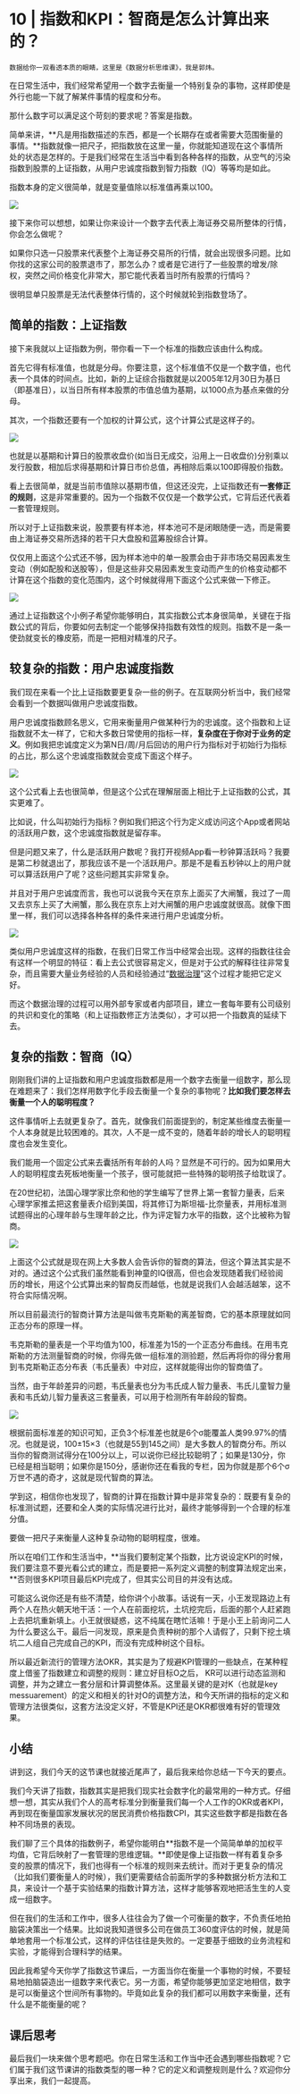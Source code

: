 # 10 | 指数和KPI：智商是怎么计算出来的？

    数据给你一双看透本质的眼睛，这里是《数据分析思维课》，我是郭炜。

在日常生活中，我们经常希望用一个数字去衡量一个特别复杂的事物，这样即使是外行也能一下就了解某件事情的程度和分布。

那什么数字可以满足这个苛刻的要求呢？答案是指数。

简单来讲，**凡是用指数描述的东西，都是一个长期存在或者需要大范围衡量的事情。**指数就像一把尺子，把指数放在这里一量，你就能知道现在这个事情所处的状态是怎样的。于是我们经常在生活当中看到各种各样的指数，从空气的污染指数到股票的上证指数，从用户忠诚度指数到智力指数（IQ）等等均是如此。

指数本身的定义很简单，就是变量值除以标准值再乘以100。

![](https://static001.geekbang.org/resource/image/c0/7c/c05b0eb180df22062295d64ae422847c.jpg?wh=1142x640)

接下来你可以想想，如果让你来设计一个数字去代表上海证券交易所整体的行情，你会怎么做呢？

如果你只选一只股票来代表整个上海证券交易所的行情，就会出现很多问题。比如你找的这家公司的股票退市了，那怎么办？或者是它进行了一些股票的增发/除权，突然之间价格变化非常大，那它能代表着当时所有股票的行情吗？

很明显单只股票是无法代表整体行情的，这个时候就轮到指数登场了。

## 简单的指数：上证指数

接下来我就以上证指数为例，带你看一下一个标准的指数应该由什么构成。

首先它得有标准值，也就是分母。你要注意，这个标准值不仅是一个数字值，也代表一个具体的时间点。比如，新的上证综合指数就是以2005年12月30日为基日（即基准日），以当日所有样本股票的市值总值为基期，以1000点为基点来做的分母。

其次，一个指数还要有一个加权的计算公式，这个计算公式是这样子的。

![](https://static001.geekbang.org/resource/image/a0/4b/a09607b058f6aae6c57cb46708f3d24b.jpg?wh=1142x640)

也就是以基期和计算日的股票收盘价(如当日无成交，沿用上一日收盘价)分别乘以发行股数，相加后求得基期和计算日市价总值，再相除后乘以100即得股价指数。

看上去很简单，就是当前市值除以基期市值，但这还没完，上证指数还有**一套修正的规则**，这是非常重要的。因为一个指数不仅仅是一个数学公式，它背后还代表着一套管理规则。

所以对于上证指数来说，股票要有样本池，样本池可不是闭眼随便一选，而是需要由上海证券交易所选择的若干只大盘股和蓝筹股综合计算。

仅仅用上面这个公式还不够，因为样本池中的单一股票会由于非市场交易因素发生变动（例如配股和送股等），但是这些非交易因素发生变动而产生的价格变动都不计算在这个指数的变化范围内，这个时候就得用下面这个公式来做一下修正。

![](https://static001.geekbang.org/resource/image/c2/97/c2a6d69b5c7f34b5c76496f94dff2597.jpg?wh=1142x640)

通过上证指数这个小例子希望你能够明白，其实指数公式本身很简单，关键在于指数公式的背后，你要如何去制定一个能够保持指数有效性的规则。指数不是一条一使劲就变长的橡皮筋，而是一把相对精准的尺子。

## 较复杂的指数：用户忠诚度指数

我们现在来看一个比上证指数要更复杂一些的例子。在互联网分析当中，我们经常会看到一个数据叫做用户忠诚度指数。

用户忠诚度指数顾名思义，它用来衡量用户做某种行为的忠诚度。这个指数和上证指数就不太一样了，它和大多数日常使用的指标一样，**复杂度在于你对于业务的定义**。例如我把忠诚度定义为第N日/周/月后回访的用户行为指标对于初始行为指标的占比，那么这个忠诚度指数就会变成下面这个样子。

![](https://static001.geekbang.org/resource/image/3c/c3/3cf2cd9e6aa1bb931a0226b8cb3639c3.jpg?wh=1142x640)

这个公式看上去也很简单，但是这个公式在理解层面上相比于上证指数的公式，其实更难了。

比如说，什么叫初始行为指标？例如我们把这个行为定义成访问这个App或者网站的活跃用户数，这个忠诚度指数就是留存率。

但是问题又来了，什么是活跃用户数呢？我打开视频App看一秒钟算活跃吗？我要是第二秒就退出了，那我应该不是一个活跃用户。那是不是看五秒钟以上的用户就可以算活跃用户了呢？这些问题其实非常复杂。

并且对于用户忠诚度而言，我也可以说我今天在京东上面买了大闸蟹，我过了一周又去京东上买了大闸蟹，那么我在京东上对大闸蟹的用户忠诚度就很高。就像下图里一样，我们可以选择各种各样的条件来进行用户忠诚度分析。

![](https://static001.geekbang.org/resource/image/ab/1f/abe87e14361da78828a2157dd4d13f1f.png?wh=1165x763)

类似用户忠诚度这样的指数，在我们日常工作当中经常会出现。这样的指数往往会有这样一个明显的特征：看上去公式很容易定义，但是对于公式的解释往往非常复杂，而且需要大量业务经验的人员和经验通过“[数据治理](https://www.infoq.cn/article/ubch5bdk2twgdo5x*uzn)”这个过程才能把它定义好。

而这个数据治理的过程可以用外部专家或者内部项目，建立一套每年要有公司级别的共识和变化的策略（和上证指数修正方法类似），才可以把一个指数真的延续下去。

## 复杂的指数：智商（IQ）

刚刚我们讲的上证指数和用户忠诚度指数都是用一个数字去衡量一组数字，那么现在难题来了：我们怎样用数字化手段去衡量一个复杂的事物呢？**比如我们要怎样去衡量一个人的聪明程度？**

这件事情听上去就更复杂了。首先，就像我们前面提到的，制定某些维度去衡量一个人本身就是比较困难的。其次，人不是一成不变的，随着年龄的增长人的聪明程度也会发生变化。

我们能用一个固定公式来去囊括所有年龄的人吗？显然是不可行的。因为如果用大人的聪明程度去死板地衡量一个孩子，很可能就把一些特殊的聪明孩子给耽误了。

在20世纪初，法国心理学家比奈和他的学生编写了世界上第一套智力量表，后来心理学家推孟把这套量表介绍到美国，将其修订为斯坦福-比奈量表，并用标准测试题得出的心理年龄与生理年龄之比，作为评定智力水平的指数，这个比被称为智商。

![](https://static001.geekbang.org/resource/image/7a/c2/7ae3281d1a7e82705ebca08f7e1460c2.jpg?wh=1142x640)

上面这个公式就是现在网上大多数人会告诉你的智商的算法，但这个算法其实是不对的。通过这个公式我们虽然能看到神童的IQ很高，但也会发现随着我们经验阅历的增长，用这个公式算出来的智商反而越低，也就是说我们人会越活越笨，这不符合实际情况啊。

所以目前最流行的智商计算方法是叫做韦克斯勒的离差智商，它的基本原理就如同正态分布的原理一样。

韦克斯勒的量表是一个平均值为100，标准差为15的一个正态分布曲线。在用韦克斯勒的方法测量智商的时候，你得先做一组标准的测验题，然后再将你的得分套用到韦克斯勒正态分布表（韦氏量表）中对应，这样就能得出你的智商值了。

当然，由于年龄差异的问题，韦氏量表也分为韦氏成人智力量表、韦氏儿童智力量表和韦氏幼儿智力量表这三套量表，可以用于检测所有年龄段的智商。

![](https://static001.geekbang.org/resource/image/da/5a/daa87dacea5630178bc845e0cda3615a.png?wh=1383x903)

根据前面标准差的知识可知，正负3个标准差也就是6个σ能覆盖人类99.97%的情况。也就是说，100±15×3（也就是55到145之间）是大多数人的智商分布。所以当你的智商测试得分在100分以上，可以说你已经比较聪明了；如果是130分，你已经是相当聪明；如果你是150分，感谢你还在看我的专栏，因为你就是那个6个σ万世不遇的奇才，这就是现代智商的算法。

学到这，相信你也发现了，智商的计算在指数计算中是非常复杂的：既要有复杂的标准测试题，还要和全人类的实际情况进行比对，最终才能够得到一个合理的标准分值。

要做一把尺子来衡量人这种复杂动物的聪明程度，很难。

所以在咱们工作和生活当中，**当我们要制定某个指数，比方说设定KPI的时候，我们要注意不要光看公式的建立，而是要把一系列定义调整的制度算法规定出来，**否则很多KPI项目最后KPI完成了，但其实公司目的并没有达成。

可能这么说你还是有些不清楚，给你讲个小故事。话说有一天，小王发现路边上有两个人在热火朝天地干活：一个人在前面挖坑，土坑挖完后，后面的那个人赶紧跑上去把坑重新填上。小王就很疑惑，这不纯属在瞎忙活嘛！于是小王上前询问二人为什么要这么干。最后一问发现，原来是负责种树的那个人请假了，只剩下挖土填坑二人组自己完成自己的KPI，而没有完成种树这个目标。

所以最近新流行的管理方法OKR，其实是为了规避KPI管理的一些缺点，在某种程度上借鉴了指数建立和调整的规则：建立好目标O之后， KR可以进行动态监测和调整，并为之建立一套分层和计算调整体系。这里最关键的是对K（也就是key messuarement）的定义和相关的针对O的调整方法，和今天所讲的指标的定义和管理方法很类似，这套方法没定义好，不管是KPI还是OKR都很难有好的管理效果。

## 小结

讲到这，我们今天的这节课也就接近尾声了，最后我来给你总结一下今天的要点。

我们今天讲了指数，指数其实是把我们现实社会数字化的最常用的一种方式。仔细想一想，其实从我们个人的高考标准分到衡量我们每一个人工作的OKR或者KPI，再到现在衡量国家发展状况的居民消费价格指数CPI，其实这些数字都是指数在各种不同场景的表现。

我们聊了三个具体的指数例子，希望你能明白**指数不是一个简简单单的加权平均值，它背后映射了一套管理的思维逻辑。**即使是像上证指数一样有着复杂多变的股票的情况下，我们也得有一个标准的规则来去统计。而对于更复杂的情况（比如我们要衡量人的时候），我们更需要结合前面所学的多种数据分析方法和工具，来设计一个基于实验结果的指数计算方法，这样才能够客观地把活生生的人变成一组数字。

但在我们的生活和工作中，很多人往往会为了做一个可衡量的数字，不负责任地拍脑袋决策出一个结果。比如说我知道很多公司在做员工360度评估的时候，就是简单地套用一个标准公式，这样的评估往往是失败的。一定要基于细致的业务流程和实验，才能得到合理科学的结果。

因此我希望今天你学了指数这节课后，一方面当你在衡量一个事物的时候，不要轻易地拍脑袋造出一组数字来代表它。另一方面，希望你能够更加坚定地相信，数字是可以衡量这个世间所有事物的。毕竟如此复杂的我们都可以用数字来衡量，还有什么是不能衡量的呢？

## 课后思考

最后我们一块来做个思考题吧。你在日常生活和工作当中还会遇到哪些指数呢？它们属于我们这节课讲的指数类型的哪一种？它的定义和调整规则是什么？欢迎你分享出来，我们一起提高。
    